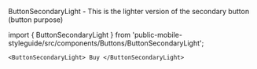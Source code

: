 ButtonSecondaryLight - This is the lighter version of the secondary button (button purpose)

import { ButtonSecondaryLight } from 'public-mobile-styleguide/src/components/Buttons/ButtonSecondaryLight';


```
<ButtonSecondaryLight> Buy </ButtonSecondaryLight>
```
